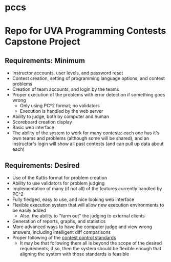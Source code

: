 # pccs

# Repo for UVA Programming Contests Capstone Project

## Requirements: Minimum

- Instructor accounts, user levels, and password reset
- Contest creation, setting of programming language options, and contest problems
- Creation of team accounts, and login by the teams
- Proper execution of the problems with error detection if something goes wrong
  - Only using PC^2 format; no validators
  - Execution is handled by the web server
- Ability to judge, both by computer and human
- Scoreboard creation display
- Basic web interface
- The ability of the system to work for many contests: each one has it's own teams and problems (although some will be shared), and an instructor's login will show all past contests (and can pull up data about each)


## Requirements: Desired

- Use of the Kattis format for problem creation
- Ability to use validators for problem judging
- Implementation of many (if not all) of the features currently handled by PC^2
- Fully fledged, easy to use, and nice looking web interface
- Flexible execution system that will allow new execution environments to be easily added
  - Also, the ability to "farm out" the judging to external clients
- Generation of reports, graphs, and statistics
- More advanced ways to have the computer judge and view wrong answers, including intelligent diff comparisons
- Proper following of the [contest control standards](https://clics.ecs.baylor.edu/index.php/Contest_Control_System)
  - It may be that following them all is beyond the scope of the desired requirements; if so, then the system should be flexible enough that aligning the system with those standards is feasible
